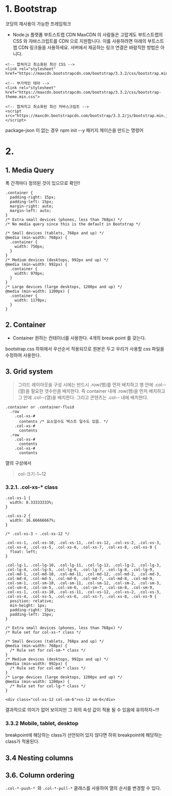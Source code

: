 # 1. Bootstrap
코딩의 재사용이 가능한 프레임워크
- Node.js 플랫폼
부트스트랩 CDN
MaxCDN 의 사람들은 고맙게도 부트스트랩의 CSS 와 자바스크립트를 CDN 으로 지원합니다. 이를 사용하려면 아래의 부트스트랩 CDN 링크들을 사용하세요. 서버에서 제공하는 링크 연결은 바람직한 방법은 아니다.
```
<!-- 합쳐지고 최소화된 최신 CSS -->
<link rel="stylesheet" href="https://maxcdn.bootstrapcdn.com/bootstrap/3.3.2/css/bootstrap.min.css">

<!-- 부가적인 테마 -->
<link rel="stylesheet" href="https://maxcdn.bootstrapcdn.com/bootstrap/3.3.2/css/bootstrap-theme.min.css">

<!-- 합쳐지고 최소화된 최신 자바스크립트 -->
<script src="https://maxcdn.bootstrapcdn.com/bootstrap/3.3.2/js/bootstrap.min.js"></script>
```
package-json 이 없는 경우 
npm init --y 패키지 제이슨을 만드는 명령어

# 2.

## 1. Media Query
폭 간격마다 정의된 것이 있으므로 확인!!
```
.container {
  padding-right: 15px;
  padding-left: 15px;
  margin-right: auto;
  margin-left: auto;
}
/* Extra small devices (phones, less than 768px) */
/* No media query since this is the default in Bootstrap */

/* Small devices (tablets, 768px and up) */
@media (min-width: 768px) {
  .container {
    width: 750px;
  }
}
/* Medium devices (desktops, 992px and up) */
@media (min-width: 992px) {
  .container {
    width: 970px;
  }
}
/* Large devices (large desktops, 1200px and up) */
@media (min-width: 1200px) {
  .container {
    width: 1170px;
  }
}

```
## 2. Container
- Container 원하는 컨테이너를 사용한다.
4개의 break point 를 갖는다.

bootstrap.css
하위에서 우선순서 적용되므로 원본은 두고 우리가 사용할 css 파일을 수정하여 사용한다.

## 3. Grid system
> 그리드 레이아웃을 구성 시에는 반드시 .row(행)를 먼저 배치하고 행 안에 .col-*-*(열)을 필요한 갯수만큼 배치한다. 즉 container 내에 .row(행)을 먼저 배치하고 그 안에 .col-*-*(열)을 배치한다. 그리고 콘텐츠는 .col-*-* 내에 배치한다.
```
.container or .container-fluid
  .row
    .col-xs-#
      contents /* 요소일수도 텍스트 일수도 있음. */
    .col-xs-#
      contents
  .row
    .col-xs-#
      contents
    .col-xs-#
      contents
```
열의 구성에서
> col-크기-1~12

### 3.2.1. .col-xs-* class

```
.col-xs-1 {
  width: 8.33333333%;
}

.col-xs-2 {
  width: 16.66666667%;
}

/* .col-xs-3 ~ .col-xs-12 */

.col-xs-1, .col-xs-10, .col-xs-11, .col-xs-12, .col-xs-2, .col-xs-3, .col-xs-4, .col-xs-5, .col-xs-6, .col-xs-7, .col-xs-8, .col-xs-9 {
  float: left;
}

.col-lg-1, .col-lg-10, .col-lg-11, .col-lg-12, .col-lg-2, .col-lg-3, .col-lg-4, .col-lg-5, .col-lg-6, .col-lg-7, .col-lg-8, .col-lg-9, .col-md-1, .col-md-10, .col-md-11, .col-md-12, .col-md-2, .col-md-3, .col-md-4, .col-md-5, .col-md-6, .col-md-7, .col-md-8, .col-md-9, .col-sm-1, .col-sm-10, .col-sm-11, .col-sm-12, .col-sm-2, .col-sm-3, .col-sm-4, .col-sm-5, .col-sm-6, .col-sm-7, .col-sm-8, .col-sm-9, .col-xs-1, .col-xs-10, .col-xs-11, .col-xs-12, .col-xs-2, .col-xs-3, .col-xs-4, .col-xs-5, .col-xs-6, .col-xs-7, .col-xs-8, .col-xs-9 {
  position: relative;
  min-height: 1px;
  padding-right: 15px;
  padding-left: 15px;
}
```
```
/* Extra small devices (phones, less than 768px) */
/* Rule set for col-xs-* class */

/* Small devices (tablets, 768px and up) */
@media (min-width: 768px) {
  /* Rule set for col-sm-* class */
}
/* Medium devices (desktops, 992px and up) */
@media (min-width: 992px) {
  /* Rule set for col-md-* class */
}
/* Large devices (large desktops, 1200px and up) */
@media (min-width: 1200px) {
  /* Rule set for col-lg-* class */
}
```
```
<div class="col-xs-12 col-sm-6">xs-12 sm-6</div>
```
결과적으로 의미가 없어 보이지만 그 외의 속성 값이 적용 될 수 있음에 유의하자~!!!

### 3.3.2 Mobile, tablet, desktop
breakpoint에 해당하는 class가 선언되어 있지 않다면 하위 breakpoint에 해당하는 class가 적용된다.

## 3.4 Nesting columns

## 3.6. Column ordering
`.col-*-push-* `와 `.col-*-pull-*` 클래스를 사용하여 열의 순서를 변경할 수 있다.

